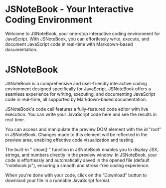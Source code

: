 # JSNoteBook - Your Interactive Coding Environment
Welcome to JSNoteBook, your one-stop interactive coding environment for JavaScript. With JSNoteBook, you can effortlessly write, execute, and document JavaScript code in real-time with Markdown-based documentation.

# JSNoteBook
JSNoteBook is a comprehensive and user-friendly interactive coding environment designed specifically for JavaScript. JSNoteBook offers a seamless experience for writing, executing, and documenting JavaScript code in real-time, all supported by Markdown-based documentation.

JSNoteBook's code cell features a fully-featured code editor with live execution. You can write your JavaScript code here and see the results in real-time.

You can access and manipulate the preview DOM element with the id "root" in JSNoteBook. Changes made to this element will be reflected in the preview area, enabling effective code visualization and testing.

The built-in " show() " function in JSNoteBook enables you to display JSX, strings, and numbers directly in the preview window.
In JSNoteBook, your code is effortlessly and automatically saved in the opened file (default "notebook.js"), ensuring a smooth and stress-free coding experience.


When you're done with your code, click on the "Download" button to download your file in a runnable JavaScript format.

